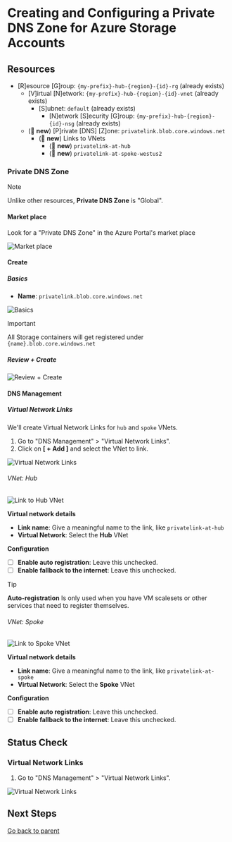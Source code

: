 # Creating and Configuring a Private DNS Zone for Azure Storage Accounts

## Resources

- [R]esource [G]roup: `{my-prefix}-hub-{region}-{id}-rg` (already exists)
  - [V]irtual [N]etwork: `{my-prefix}-hub-{region}-{id}-vnet` (already exists)
    - [S]ubnet: `default` (already exists)
      - [N]etwork [S]ecurity [G]roup: `{my-prefix}-hub-{region}-{id}-nsg` (already exists)
  - (🌟 **new**) [P]rivate [DNS] [Z]one: `privatelink.blob.core.windows.net`
    - (🌟 **new**) Links to VNets
      - (🌟 **new**) `privatelink-at-hub`
      - (🌟 **new**) `privatelink-at-spoke-westus2`

### Private DNS Zone

> [!NOTE]
> Unlike other resources, **Private DNS Zone** is "Global".

#### Market place

Look for a "Private DNS Zone" in the Azure Portal's market place

![Market place](../../../../assets/img/azure/market/pdnsz/logo.png)

#### Create

##### Basics

- **Name**: `privatelink.blob.core.windows.net`

![Basics](../../../../assets/img/azure/solution/vnets/hub/pdnsz/st/create/basics.png)

> [!IMPORTANT]
> All Storage containers will get registered under `{name}.blob.core.windows.net`

##### Review + Create

![Review + Create](../../../../assets/img/azure/solution/vnets/hub/pdnsz/st/create/review.png)

#### DNS Management

##### Virtual Network Links

We'll create Virtual Network Links for `hub` and `spoke` VNets.

1. Go to "DNS Management" > "Virtual Network Links".
1. Click on **[ + Add ]** and select the VNet to link.

![Virtual Network Links](../../../../assets/img/azure/solution/vnets/hub/pdnsz/st/dns_management/virtual_network_links/empty.png)

###### VNet: Hub

![Link to Hub VNet](../../../../assets/img/azure/solution/vnets/hub/pdnsz/st/dns_management/virtual_network_links/hub.png)

**Virtual network details**

- **Link name**: Give a meaningful name to the link, like `privatelink-at-hub`
- **Virtual Network**: Select the **Hub** VNet

**Configuration**

- [ ] **Enable auto registration**: Leave this unchecked.
- [ ] **Enable fallback to the internet**: Leave this unchecked.

<!-- prettier-ignore-start -->
> [!TIP]
> **Auto-registration** Is only used when you have VM scalesets or other services that need to register themselves.
<!-- prettier-ignore-end -->

###### VNet: Spoke

![Link to Spoke VNet](../../../../assets/img/azure/solution/vnets/hub/pdnsz/st/dns_management/virtual_network_links/spoke.png)

**Virtual network details**

- **Link name**: Give a meaningful name to the link, like `privatelink-at-spoke`
- **Virtual Network**: Select the **Spoke** VNet

**Configuration**

- [ ] **Enable auto registration**: Leave this unchecked.
- [ ] **Enable fallback to the internet**: Leave this unchecked.

## Status Check

### Virtual Network Links

1. Go to "DNS Management" > "Virtual Network Links".

![Virtual Network Links](../../../../assets/img/azure/solution/vnets/hub/pdnsz/st/dns_management/virtual_network_links/all.png)

## Next Steps

[Go back to parent](./README.md)
